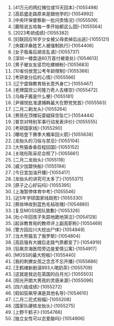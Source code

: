 
1. [41万元的网红摊位或15天回本]-[1055498]
1. [高启盛走路原来是跟他学的]-[1054992]
1. [中央环保督察新一批问责情况]-[1055509]
1. [鹿晗说五哈每一季开始都这么囧]-[1055564]
1. [2023考研成绩]-[1055382]
1. [妇联回应16岁少女被父母卖掉后出逃]-[1055121]
1. [央媒评桑姓艺人被强制执行]-[1054406]
1. [女子吸毒后胡言乱语]-[1055737]
1. [深圳一楼盘送60万首付被查处]-[1054613]
1. [男子被女友惩罚吃螺蛳粉]-[1055683]
1. [10省份放宽公考年龄限制]-[1055366]
1. [考研查分后的心情]-[1055566]
1. [辽宁盘锦教育局长意外身亡]-[1055467]
1. [老牌国货公司隆力奇人去楼空]-[1055472]
1. [乌梅子酱是什么梗]-[1055181]
1. [尹锡悦批准逮捕韩最大在野党党首]-[1055563]
1. [二月二剃龙头]-[1055264]
1. [男孩在顶楼玩耍疑踩空坠亡]-[1054444]
1. [普京对特别军事行动发表评价]-[1055555]
1. [考研国家线]-[1055290]
1. [曝哈登下赛季大概率回火箭]-[1055638]
1. [龙抬头的习俗与禁忌]-[1055104]
1. [大熊猫香香启程回国]-[1055152]
1. [关晓彤陈采尼合照了]-[1055661]
1. [二月二龙抬头]-[1055118]
1. [威少加盟快船]-[1055194]
1. [今日宜加油开播]-[1055417]
1. [龙抬头的讲究可太多了]-[1055371]
1. [原子之心好玩吗]-[1055395]
1. [上海暂停体育中考]-[1055546]
1. [近5年学硕国家线趋势]-[1055330]
1. [蔡徐坤收到蓝色毛毡玫瑰]-[1054880]
1. [复旦MOSS团队致歉]-[1055326]
1. [杜小华回孩子失踪地跪地哭泣]-[1054128]
1. [起诉教育局的教师评上副高职称]-[1055469]
1. [警方回应川大挖出尸体]-[1054949]
1. [当大熊猫去了俄罗斯]-[1054804]
1. [高启强有大嫂后走路气质都变了]-[1054919]
1. [狂飙京海医院旁边是爱情公寓]-[1054917]
1. [MOSS的最大短板]-[1055440]
1. [我的刺猬女孩之念念不忘开播]-[1055686]
1. [王鹤棣新剧请893人喝奶茶]-[1055709]
1. [这就是我远在英国的白月光]-[1055503]
1. [阳光开朗大男孩的灵感来源]-[1055096]
1. [四六级成绩]-[1055272]
1. [假如狂飙导演是其他名导]-[1054610]
1. [二月二花式祝福]-[1055208]
1. [国家队硬核龙抬头]-[1055275]
1. [上野千鹤子]-[1054766]
1. [独立女性可以恋爱脑吗]-[1054906]